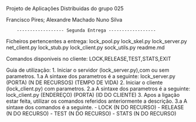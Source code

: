 Projeto de Aplicações Distribuidas do grupo 025

Francisco Pires;
Alexandre Machado
Nuno Silva

        ------------------ Segunda Entrega ------------------

Ficheiros pertencentes a entrega:
lock_pool.py
lock_skel.py
lock_server.py
net_client.py
lock_stub.py
lock_client.py
sock_utils.py
readme.md

Comandos disponiveis no cliente:
    LOCK,RELEASE,TEST,STATS,EXIT


Guia de utilização:
    1. Iniciar o servidor (lock_server.py),com ou sem parametros.
        1.a A sintaxe dos parametros é a seguinte:
            lock_server.py (PORTA) (N DE RECURSOS) (TEMPO DE VIDA)
    2. Iniciar o cliente (lock_client.py) com parametros.
        2.a A sintaxe dos parametros é a seguinte:
            lock_client.py (ENDEREÇO) (PORTA) (ID DO CLIENTE)
    3. Apos a ligação estar feita, utilizar os comandos referidos anteriormente a descrição.
        3.a A sintaxe dos comandos é a seguinte.
            - LOCK (N DO RECURSO)
            - RELEASE (N DO RECURSO)
            - TEST (N DO RECURSO)
            - STATS (N DO RECURSO)

